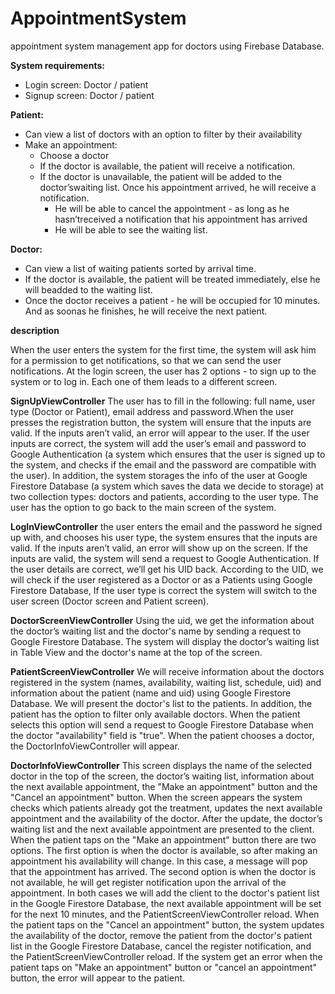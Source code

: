 # AppointmentSystem

appointment system management app for doctors using Firebase Database.

**System requirements:**
* Login screen:  Doctor / patient
* Signup screen: Doctor / patient

**Patient:**
- Can view a list of doctors with an option to filter by their availability
- Make an appointment:
  - Choose a doctor
  - If the doctor is available, the patient will receive a notification.
  - If the doctor is unavailable, the patient will be added to the doctor’swaiting list. Once his appointment arrived, he will receive a notification.
    - He will be able to cancel the appointment - as long as he hasn’treceived a notification that his appointment has arrived
    - He will be able to see the waiting list.

**Doctor:**
- Can view a list of waiting patients sorted by arrival time.
- If the doctor is available, the patient will be treated immediately,  else he will beadded to the waiting list.
- Once the doctor receives a patient - he will be occupied for 10 minutes. And as soonas he finishes, he will receive the next patient.





**description**

When the user enters the system for the first time, the system will ask him for a permission to get notifications, so that we can send the user notifications.
At the login screen, the user has 2 options - to sign up to the system or to log in. Each one of them leads to a different screen.

**SignUpViewController**
The user has to fill in the following: full name, user type (Doctor or Patient), email address and password.When the user presses the registration button, the system will ensure that the inputs are valid. 
If the inputs aren’t valid, an error will appear to the user.
If the user inputs are correct, the system will add the user’s email and password to Google Authentication (a system which ensures that the user is signed up to the system, and checks if the email and the password are compatible with the user). In addition, the system storages the info of the user at Google Firestore Database (a system which saves the data we decide to storage) at two collection types: doctors and patients, according to the user type. The user has the option to go back to the main screen of the system.


**LogInViewController**
the user enters the email and the password he signed up with, and chooses his user type, the system ensures that the inputs are valid. If the inputs aren’t valid, an error will show up on the screen. If the inputs are valid, the system will send a request to Google Authentication. If the user details are correct, we’ll get his UID back. According to the UID, we will check if the user registered as a Doctor or as a Patients using Google Firestore Database, If the user type is correct the system will switch to the user screen (Doctor screen and Patient screen).

**DoctorScreenViewController**
Using the uid, we get the information about the doctor’s waiting list and the doctor's name by sending a request to Google Firestore Database. The system will display the doctor’s waiting list in Table View and the doctor's name at the top of the screen.

**PatientScreenViewController**
We will receive information about the doctors registered in the system (names, availability, waiting list, schedule, uid) and information about the patient (name and uid) using Google Firestore Database. We will present the doctor's list to the patients. In addition, the patient has the option to filter only available doctors. When the patient selects this option will send a request to Google Firestore Database when the doctor "availability" field is "true". When the patient chooses a doctor, the DoctorInfoViewController will appear.

**DoctorInfoViewController**
This screen displays the name of the selected doctor in the top of the screen, the doctor’s waiting list, information about the next available appointment, the "Make an appointment" button and the "Cancel an appointment" button.
When the screen appears the system checks which patients already got the treatment, updates the next available appointment and the availability of the doctor. After the update, the doctor’s waiting list and the next available appointment are presented to the client. 
When the patient taps on the "Make an appointment" button there are two options. The first option is when the doctor is available, so after making an appointment his availability will change. In this case, a message will pop that the appointment has arrived. The second option is when the doctor is not available, he will get register notification upon the arrival of the appointment. In both cases we will add the client to the doctor's patient list in the Google Firestore Database, the next available appointment will be set for the next 10 minutes, and the PatientScreenViewController reload.
When the patient taps on the "Cancel an appointment" button, the system updates the availability of the doctor, remove the patient from the doctor's patient list in the Google Firestore Database, cancel the register notification, and the PatientScreenViewController reload. If the system get an error when the patient taps on "Make an appointment" button or "cancel an appointment" button, the error will appear to the patient.













